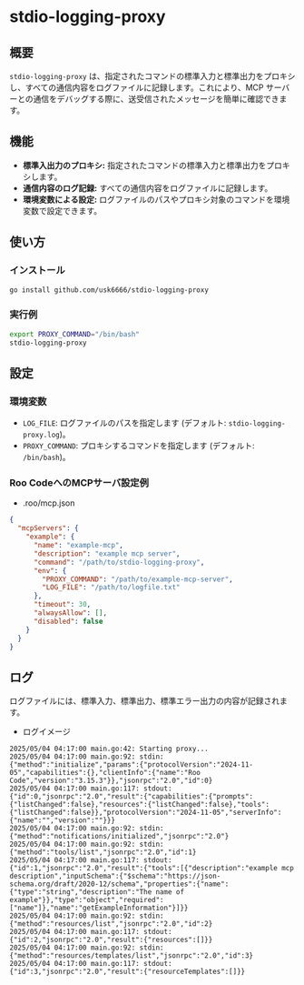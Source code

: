 # stdio-logging-proxy

## 概要

`stdio-logging-proxy` は、指定されたコマンドの標準入力と標準出力をプロキシし、すべての通信内容をログファイルに記録します。これにより、MCP サーバーとの通信をデバッグする際に、送受信されたメッセージを簡単に確認できます。

## 機能

*   **標準入出力のプロキシ:** 指定されたコマンドの標準入力と標準出力をプロキシします。
*   **通信内容のログ記録:** すべての通信内容をログファイルに記録します。
*   **環境変数による設定:** ログファイルのパスやプロキシ対象のコマンドを環境変数で設定できます。

## 使い方

### インストール

```bash
go install github.com/usk6666/stdio-logging-proxy
```

### 実行例

```bash
export PROXY_COMMAND="/bin/bash"
stdio-logging-proxy
```

## 設定

### 環境変数

*   `LOG_FILE`: ログファイルのパスを指定します (デフォルト: `stdio-logging-proxy.log`)。
*   `PROXY_COMMAND`: プロキシするコマンドを指定します (デフォルト: `/bin/bash`)。

### Roo CodeへのMCPサーバ設定例

- .roo/mcp.json
```json
{
  "mcpServers": {
    "example": {
      "name": "example-mcp",
      "description": "example mcp server",
      "command": "/path/to/stdio-logging-proxy",
      "env": {
        "PROXY_COMMAND": "/path/to/example-mcp-server",
        "LOG_FILE": "/path/to/logfile.txt"
      },
      "timeout": 30,
      "alwaysAllow": [],
      "disabled": false
    }
  }
}
```

## ログ

ログファイルには、標準入力、標準出力、標準エラー出力の内容が記録されます。

- ログイメージ
```log
2025/05/04 04:17:00 main.go:42: Starting proxy...
2025/05/04 04:17:00 main.go:92: stdin: {"method":"initialize","params":{"protocolVersion":"2024-11-05","capabilities":{},"clientInfo":{"name":"Roo Code","version":"3.15.3"}},"jsonrpc":"2.0","id":0}
2025/05/04 04:17:00 main.go:117: stdout: {"id":0,"jsonrpc":"2.0","result":{"capabilities":{"prompts":{"listChanged":false},"resources":{"listChanged":false},"tools":{"listChanged":false}},"protocolVersion":"2024-11-05","serverInfo":{"name":"","version":""}}}
2025/05/04 04:17:00 main.go:92: stdin: {"method":"notifications/initialized","jsonrpc":"2.0"}
2025/05/04 04:17:00 main.go:92: stdin: {"method":"tools/list","jsonrpc":"2.0","id":1}
2025/05/04 04:17:00 main.go:117: stdout: {"id":1,"jsonrpc":"2.0","result":{"tools":[{"description":"example mcp description","inputSchema":{"$schema":"https://json-schema.org/draft/2020-12/schema","properties":{"name":{"type":"string","description":"The name of example"}},"type":"object","required":["name"]},"name":"getExampleInformation"}]}}
2025/05/04 04:17:00 main.go:92: stdin: {"method":"resources/list","jsonrpc":"2.0","id":2}
2025/05/04 04:17:00 main.go:117: stdout: {"id":2,"jsonrpc":"2.0","result":{"resources":[]}}
2025/05/04 04:17:00 main.go:92: stdin: {"method":"resources/templates/list","jsonrpc":"2.0","id":3}
2025/05/04 04:17:00 main.go:117: stdout: {"id":3,"jsonrpc":"2.0","result":{"resourceTemplates":[]}}
```
